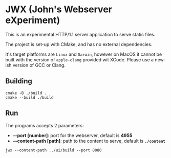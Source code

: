 # JWX (John's Webserver eXperiment)

This is an experimental HTTP/1.1 server application to serve static files.

The project is set-up with CMake, and has no external dependencies.

It's target platforms are `Linux` and `Darwin`, however on MacOS it cannot be built with the version of `apple-clang` provided wit XCode. Please use a new-ish version of GCC or Clang.

## Building

```
cmake -B ./build .
cmake --build ./build
```

## Run

The programs accepts 2 parameters:

 - **--port [number]**: port for the webserver, default is **4955**
 - **--content-path [path]**: path to the content to serve, default is **`./content`**

```
jwx --content-path ../ui/build --port 8080
```